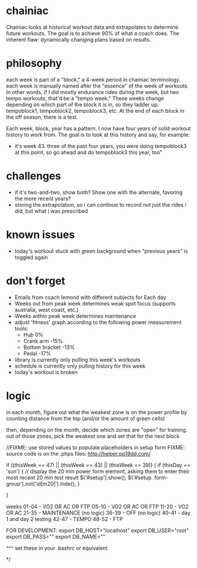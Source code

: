 chainiac
=====
Chainiac looks at historical workout data and extrapolates to determine future workouts. The goal is to achieve 90% of what a coach does. The inherent flaw: dynamically changing plans based on results.

philosophy
=====
each week is part of a "block," a 4-week period in chainiac terminology. each week is manually named after the "essence" of the week of workouts. In other words, if I did mostly endurance rides during the week, but two tempo workouts, that'd be a "tempo week." These weeks change depending on which part of the block it is in, so they ladder up: tempoblock1, tempoblock2, tempoblock3, etc. At the end of each block in the off season, there is a test.

Each week, block, year has a pattern. I now have four years of solid workout history to work from. The goal is to look at this history and say, for example:
- it's week 43. three of the past four years, you were doing tempoblock3 at this point, so go ahead and do tempoblock3 this year, too"

challenges
=====
- if it's two-and-two, show both? Show one with the alternate, favoring the more recent years?
- storing the extrapolation, so i can continue to record not just the rides i did, but what i was prescribed

known issues
=====
- today's workout stuck with green background when "previous years" is toggled again

don't forget
=====
- Emails from coach lemond with different subjects for Each day
- Weeks out from peak week determines weak spot focus (supports australia, west coast, etc.)
- Weeks within peak week determines maintenance
- adjust 'fitness' graph according to the following power measurement tools:
  - Hub 0%
  - Crank arm -15%
  - Bottom bracket -13%
  - Pedal -17%
- library is currently only pulling this week's workouts
- schedule is currently only pulling history for this week
- today's workout is broken

logic
=====

in each month, figure out what the weakest zone is on the power profile by counting distance from the top (and/or the amount of green cells)

then, depending on the month, decide which zones are "open" for training. out of those zones, pick the weakest one and set that for the next block

//FIXME: use stored values to populate placeholders in setup form
FIXME: source code is on the .phps files: http://helper.pp19dd.com/


if ((thisWeek == 47) || (thisWeek == 43) || (thisWeek == 39)) {
  if (thisDay == 'sun') {
    // display the 20 min power form element, asking them to enter their most recent 20 min test result
    $('#setup').show();
    $('#setup .form-group').not('id[m20]').hide();
  }

}


weeks
01-04 - VO2 OR AC OR FTP
O5-10 - VO2 OR AC OR FTP
11-20 - VO2 OR AC
21-35 - MAINTENANCE (no logic)
36-39 - OFF (no logic)
40-41 - day 1 and day 2 testing
42-47 - TEMPO
48-52 - FTP


FOR DEVELOPMENT:
export DB_HOST="localhost"
export DB_USER="root"
export DB_PASS=""
export DB_NAME=""

^^^ set these in your .bashrc or equivalent

*/